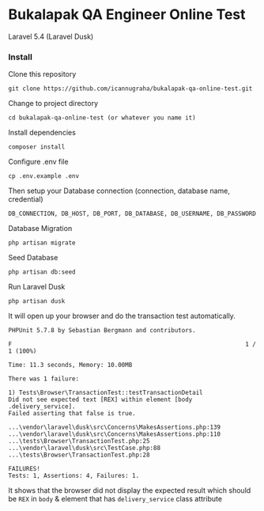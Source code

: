 # Bukalapak QA Engineer Online Test

Laravel 5.4 (Laravel Dusk)


### Install

Clone this repository
```
git clone https://github.com/icannugraha/bukalapak-qa-online-test.git
```
Change to project directory
```
cd bukalapak-qa-online-test (or whatever you name it)
```
Install dependencies
```
composer install
```
Configure .env file
```
cp .env.example .env
```
Then setup your Database connection (connection, database name, credential)
```
DB_CONNECTION, DB_HOST, DB_PORT, DB_DATABASE, DB_USERNAME, DB_PASSWORD
```
Database Migration
```
php artisan migrate
```
Seed Database
```
php artisan db:seed
```
Run Laravel Dusk
```
php artisan dusk
```
It will open up your browser and do the transaction test automatically.
```
PHPUnit 5.7.8 by Sebastian Bergmann and contributors.

F                                                                  1 / 1 (100%)

Time: 11.3 seconds, Memory: 10.00MB

There was 1 failure:

1) Tests\Browser\TransactionTest::testTransactionDetail
Did not see expected text [REX] within element [body .delivery_service].
Failed asserting that false is true.

...\vendor\laravel\dusk\src\Concerns\MakesAssertions.php:139
...\vendor\laravel\dusk\src\Concerns\MakesAssertions.php:110
...\tests\Browser\TransactionTest.php:25
...\vendor\laravel\dusk\src\TestCase.php:88
...\tests\Browser\TransactionTest.php:28

FAILURES!
Tests: 1, Assertions: 4, Failures: 1.

```
It shows that the browser did not display the expected result which should be ` REX ` in `body` & element that has `delivery_service` class attribute